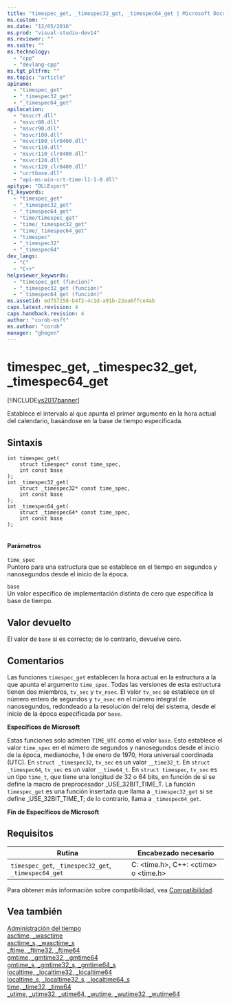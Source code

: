 ```yaml
---
title: "timespec_get, _timespec32_get, _timespec64_get | Microsoft Docs"
ms.custom: ""
ms.date: "12/05/2016"
ms.prod: "visual-studio-dev14"
ms.reviewer: ""
ms.suite: ""
ms.technology: 
  - "cpp"
  - "devlang-cpp"
ms.tgt_pltfrm: ""
ms.topic: "article"
apiname: 
  - "timespec_get"
  - "_timespec32_get"
  - "_timespec64_get"
apilocation: 
  - "msvcrt.dll"
  - "msvcr80.dll"
  - "msvcr90.dll"
  - "msvcr100.dll"
  - "msvcr100_clr0400.dll"
  - "msvcr110.dll"
  - "msvcr110_clr0400.dll"
  - "msvcr120.dll"
  - "msvcr120_clr0400.dll"
  - "ucrtbase.dll"
  - "api-ms-win-crt-time-l1-1-0.dll"
apitype: "DLLExport"
f1_keywords: 
  - "timespec_get"
  - "_timespec32_get"
  - "_timespec64_get"
  - "time/timespec_get"
  - "time/_timespec32_get"
  - "time/_timespec64_get"
  - "timespec"
  - "_timespec32"
  - "_timespec64"
dev_langs: 
  - "C"
  - "C++"
helpviewer_keywords: 
  - "timespec_get (función)"
  - "_timespec32_get (función)"
  - "_timespec64_get (función)"
ms.assetid: ed757258-b4f2-4c1d-a91b-22ea6ffce4ab
caps.latest.revision: 4
caps.handback.revision: 4
author: "corob-msft"
ms.author: "corob"
manager: "ghogen"
---
```

# timespec_get, _timespec32_get, _timespec64_get
[!INCLUDE[vs2017banner](../../assembler/inline/includes/vs2017banner.md)]

Establece el intervalo al que apunta el primer argumento en la hora actual del calendario, basándose en la base de tiempo especificada.  
  
## Sintaxis  
  
```  
int timespec_get(  
    struct timespec* const time_spec,  
    int const base  
);  
int _timespec32_get(  
    struct _timespec32* const time_spec,  
    int const base  
);  
int _timespec64_get(  
    struct _timespec64* const time_spec,  
    int const base  
);  
  
```  
  
#### Parámetros  
 `time_spec`  
 Puntero para una estructura que se establece en el tiempo en segundos y nanosegundos desde el inicio de la época.  
  
 `base`  
 Un valor específico de implementación distinta de cero que especifica la base de tiempo.  
  
## Valor devuelto  
 El valor de `base` si es correcto; de lo contrario, devuelve cero.  
  
## Comentarios  
 Las funciones `timespec_get` establecen la hora actual en la estructura a la que apunta el argumento `time_spec`. Todas las versiones de esta estructura tienen dos miembros, `tv_sec` y `tv_nsec`. El valor `tv_sec` se establece en el número entero de segundos y `tv_nsec` en el número integral de nanosegundos, redondeado a la resolución del reloj del sistema, desde el inicio de la época especificada por `base`.  
  
 **Específicos de Microsoft**  
  
 Estas funciones solo admiten `TIME_UTC` como el valor `base`. Esto establece el valor `time_spec` en el número de segundos y nanosegundos desde el inicio de la época, medianoche, 1 de enero de 1970, Hora universal coordinada \(UTC\). En `struct _timespec32`, `tv_sec` es un valor `__time32_t`. En `struct _timespec64`, `tv_sec` es un valor `__time64_t`. En `struct timespec`, `tv_sec` es un tipo `time_t`, que tiene una longitud de 32 o 64 bits, en función de si se define la macro de preprocesador \_USE\_32BIT\_TIME\_T. La función `timespec_get` es una función insertada que llama a `_timespec32_get` si se define \_USE\_32BIT\_TIME\_T; de lo contrario, llama a `_timespec64_get`.  
  
 **Fin de Específicos de Microsoft**  
  
## Requisitos  
  
|Rutina|Encabezado necesario|  
|------------|--------------------------|  
|`timespec_get`, `_timespec32_get`, `_timespec64_get`|C: \<time.h\>, C\+\+: \<ctime\> o \<time.h\>|  
  
 Para obtener más información sobre compatibilidad, vea [Compatibilidad](../../c-runtime-library/compatibility.md).  
  
## Vea también  
 [Administración del tiempo](../../c-runtime-library/time-management.md)   
 [asctime, \_wasctime](../../c-runtime-library/reference/asctime-wasctime.md)   
 [asctime\_s, \_wasctime\_s](../../c-runtime-library/reference/asctime-s-wasctime-s.md)   
 [\_ftime, \_ftime32, \_ftime64](../../c-runtime-library/reference/ftime-ftime32-ftime64.md)   
 [gmtime, \_gmtime32, \_gmtime64](../../c-runtime-library/reference/gmtime-gmtime32-gmtime64.md)   
 [gmtime\_s, \_gmtime32\_s, \_gmtime64\_s](../../c-runtime-library/reference/gmtime-s-gmtime32-s-gmtime64-s.md)   
 [localtime, \_localtime32, \_localtime64](../../c-runtime-library/reference/localtime-localtime32-localtime64.md)   
 [localtime\_s, \_localtime32\_s, \_localtime64\_s](../../c-runtime-library/reference/localtime-s-localtime32-s-localtime64-s.md)   
 [time, \_time32, \_time64](../../c-runtime-library/reference/time-time32-time64.md)   
 [\_utime, \_utime32, \_utime64, \_wutime, \_wutime32, \_wutime64](../../c-runtime-library/reference/utime-utime32-utime64-wutime-wutime32-wutime64.md)